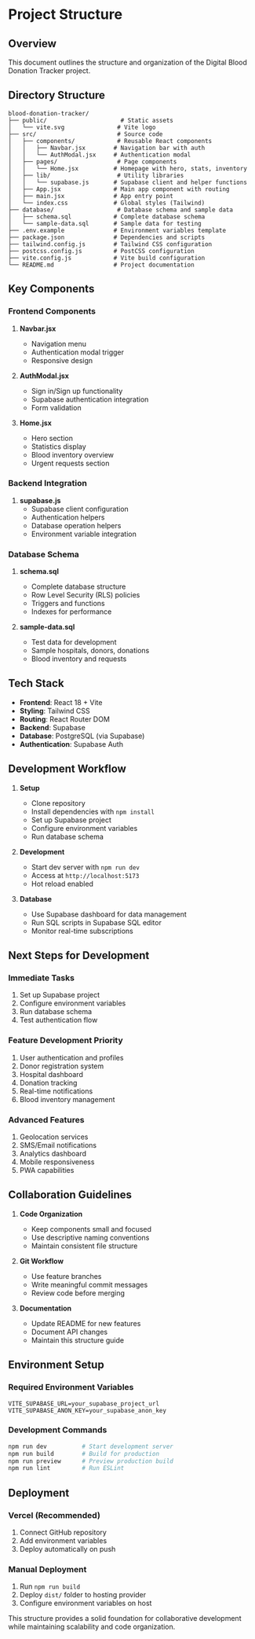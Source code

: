 # Project Structure

## Overview
This document outlines the structure and organization of the Digital Blood Donation Tracker project.

## Directory Structure

```
blood-donation-tracker/
├── public/                     # Static assets
│   └── vite.svg               # Vite logo
├── src/                       # Source code
│   ├── components/            # Reusable React components
│   │   ├── Navbar.jsx        # Navigation bar with auth
│   │   └── AuthModal.jsx     # Authentication modal
│   ├── pages/                 # Page components
│   │   └── Home.jsx          # Homepage with hero, stats, inventory
│   ├── lib/                   # Utility libraries
│   │   └── supabase.js       # Supabase client and helper functions
│   ├── App.jsx               # Main app component with routing
│   ├── main.jsx              # App entry point
│   └── index.css             # Global styles (Tailwind)
├── database/                  # Database schema and sample data
│   ├── schema.sql            # Complete database schema
│   └── sample-data.sql       # Sample data for testing
├── .env.example              # Environment variables template
├── package.json              # Dependencies and scripts
├── tailwind.config.js        # Tailwind CSS configuration
├── postcss.config.js         # PostCSS configuration
├── vite.config.js            # Vite build configuration
└── README.md                 # Project documentation
```

## Key Components

### Frontend Components

1. **Navbar.jsx**
   - Navigation menu
   - Authentication modal trigger
   - Responsive design

2. **AuthModal.jsx**
   - Sign in/Sign up functionality
   - Supabase authentication integration
   - Form validation

3. **Home.jsx**
   - Hero section
   - Statistics display
   - Blood inventory overview
   - Urgent requests section

### Backend Integration

1. **supabase.js**
   - Supabase client configuration
   - Authentication helpers
   - Database operation helpers
   - Environment variable integration

### Database Schema

1. **schema.sql**
   - Complete database structure
   - Row Level Security (RLS) policies
   - Triggers and functions
   - Indexes for performance

2. **sample-data.sql**
   - Test data for development
   - Sample hospitals, donors, donations
   - Blood inventory and requests

## Tech Stack

- **Frontend**: React 18 + Vite
- **Styling**: Tailwind CSS
- **Routing**: React Router DOM
- **Backend**: Supabase
- **Database**: PostgreSQL (via Supabase)
- **Authentication**: Supabase Auth

## Development Workflow

1. **Setup**
   - Clone repository
   - Install dependencies with `npm install`
   - Set up Supabase project
   - Configure environment variables
   - Run database schema

2. **Development**
   - Start dev server with `npm run dev`
   - Access at `http://localhost:5173`
   - Hot reload enabled

3. **Database**
   - Use Supabase dashboard for data management
   - Run SQL scripts in Supabase SQL editor
   - Monitor real-time subscriptions

## Next Steps for Development

### Immediate Tasks
1. Set up Supabase project
2. Configure environment variables
3. Run database schema
4. Test authentication flow

### Feature Development Priority
1. User authentication and profiles
2. Donor registration system
3. Hospital dashboard
4. Donation tracking
5. Real-time notifications
6. Blood inventory management

### Advanced Features
1. Geolocation services
2. SMS/Email notifications
3. Analytics dashboard
4. Mobile responsiveness
5. PWA capabilities

## Collaboration Guidelines

1. **Code Organization**
   - Keep components small and focused
   - Use descriptive naming conventions
   - Maintain consistent file structure

2. **Git Workflow**
   - Use feature branches
   - Write meaningful commit messages
   - Review code before merging

3. **Documentation**
   - Update README for new features
   - Document API changes
   - Maintain this structure guide

## Environment Setup

### Required Environment Variables
```env
VITE_SUPABASE_URL=your_supabase_project_url
VITE_SUPABASE_ANON_KEY=your_supabase_anon_key
```

### Development Commands
```bash
npm run dev          # Start development server
npm run build        # Build for production
npm run preview      # Preview production build
npm run lint         # Run ESLint
```

## Deployment

### Vercel (Recommended)
1. Connect GitHub repository
2. Add environment variables
3. Deploy automatically on push

### Manual Deployment
1. Run `npm run build`
2. Deploy `dist/` folder to hosting provider
3. Configure environment variables on host

This structure provides a solid foundation for collaborative development while maintaining scalability and code organization.
